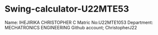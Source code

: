 # Swing-calculator-U22MTE53
Name: IHEJIRIKA CHRISTOPHER C
Matric No:U22MTE1053
Department: MECHATRONICS ENGINEERING 
Github account; ChristopherJ22
